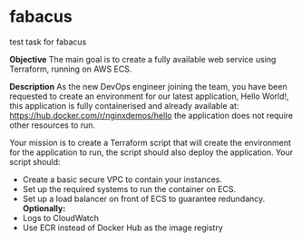 # fabacus
test task for fabacus

**Objective**
 The main goal is to create a fully available web service using Terraform, running on AWS ECS.

**Description**
As the new DevOps engineer joining the team, you have been requested to create an environment
for our latest application, Hello World!, this application is fully containerised and already available
at:
https://hub.docker.com/r/nginxdemos/hello
the application does not require other resources to run.

  Your mission is to create a Terraform script that will create the environment for the application to
run, the script should also deploy the application.
Your script should:
* Create a basic secure VPC to contain your instances.
* Set up the required systems to run the container on ECS.
* Set up a load balancer on front of ECS to guarantee redundancy.     
  **Optionally:**
* Logs to CloudWatch
* Use ECR instead of Docker Hub as the image registry
